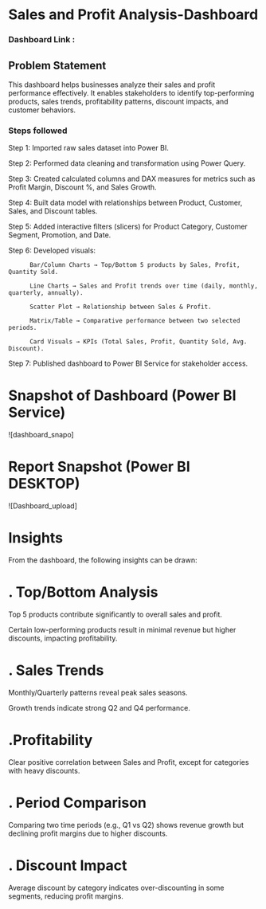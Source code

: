 # Sales and Profit Analysis-Dashboard

### Dashboard Link :

## Problem Statement
This dashboard helps businesses analyze their sales and profit performance effectively. It enables stakeholders to identify top-performing products, sales trends, 
profitability patterns, discount impacts, and customer behaviors.


### Steps followed 
Step 1: Imported raw sales dataset into Power BI.

Step 2: Performed data cleaning and transformation using Power Query.

Step 3: Created calculated columns and DAX measures for metrics such as Profit Margin, Discount %, and Sales Growth.

Step 4: Built data model with relationships between Product, Customer, Sales, and Discount tables.

Step 5: Added interactive filters (slicers) for Product Category, Customer Segment, Promotion, and Date.

Step 6: Developed visuals:

          Bar/Column Charts → Top/Bottom 5 products by Sales, Profit, Quantity Sold.
          
          Line Charts → Sales and Profit trends over time (daily, monthly, quarterly, annually).
          
          Scatter Plot → Relationship between Sales & Profit.
          
          Matrix/Table → Comparative performance between two selected periods.
          
          Card Visuals → KPIs (Total Sales, Profit, Quantity Sold, Avg. Discount).

Step 7: Published dashboard to Power BI Service for stakeholder access.

# Snapshot of Dashboard (Power BI Service)

![dashboard_snapo]

 
 # Report Snapshot (Power BI DESKTOP)

 
![Dashboard_upload]
# Insights

From the dashboard, the following insights can be drawn:

# . Top/Bottom Analysis

Top 5 products contribute significantly to overall sales and profit.

Certain low-performing products result in minimal revenue but higher discounts, impacting profitability.

# . Sales Trends

Monthly/Quarterly patterns reveal peak sales seasons.

Growth trends indicate strong Q2 and Q4 performance.

# .Profitability

Clear positive correlation between Sales and Profit, except for categories with heavy discounts.

# . Period Comparison

Comparing two time periods (e.g., Q1 vs Q2) shows revenue growth but declining profit margins due to higher discounts.

# . Discount Impact

Average discount by category indicates over-discounting in some segments, reducing profit margins.


